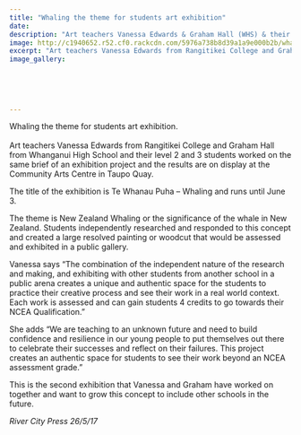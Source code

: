 ```yaml
---
title: "Whaling the theme for students art exhibition"
date: 
description: "Art teachers Vanessa Edwards & Graham Hall (WHS) & their level 2 and 3 students worked on the same brief of an exhibition project..."
image: http://c1940652.r52.cf0.rackcdn.com/5976a738b8d39a1a9e000b2b/whaling-poster.jpg
excerpt: "Art teachers Vanessa Edwards from Rangitikei College and Graham Hall from Whanganui High School and their level 2 and 3 students worked on the same brief of an exhibition project and the results are on display at the Community Arts Centre in Taupo Quay."
image_gallery:
    
    
    
    
    
---
```


<p><span>Whaling the theme for students art exhibition.&nbsp;</span><br /><br /><span>Art teachers Vanessa Edwards from Rangitikei College and Graham Hall from Whanganui High School and their level 2 and 3 students worked on the same brief of an exhibition project and the results are on display at the Community Arts Centre in Taupo Quay.</span></p>
<p><span>The title of the exhibition is Te Whanau Puha &ndash; Whaling and runs until June 3.</span></p>
<p><span>The theme is New Zea</span><span class="text_exposed_show">land Whaling or the significance of the whale in New Zealand. Students independently researched and responded to this concept and created a large resolved painting or woodcut that would be assessed and exhibited in a public gallery.&nbsp;<br /></span></p>
<p><span class="text_exposed_show">Vanessa says &ldquo;The combination of the independent nature of the research and making, and exhibiting with other students from another school in a public arena creates a unique and authentic space for the students to practice their creative process and see their work in a real world context. Each work is assessed and can gain students 4 credits to go towards their NCEA Qualification.&rdquo;<br /></span></p>
<p><span class="text_exposed_show">She adds &ldquo;We are teaching to an unknown future and need to build confidence and resilience in our young people to put themselves out there to celebrate their successes and reflect on their failures. This project creates an authentic space for students to see their work beyond an NCEA assessment grade.&rdquo;&nbsp;<br /></span></p>
<p><span class="text_exposed_show">This is the second exhibition that Vanessa and Graham have worked on together and want to grow this concept to include other schools in the future.</span></p>
<p><em><span class="text_exposed_show">River City Press 26/5/17</span></em></p>


